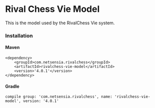Rival Chess Vie Model
=====================

This is the model used by the RivalChess Vie system.

### Installation

#### Maven

    <dependency>
        <groupId>com.netsensia.rivalchess</groupId>
        <artifactId>rivalchess-vie-model</artifactId>
        <version>'4.0.1'</version>
    </dependency>
    
#### Gradle

    compile group: 'com.netsensia.rivalchess', name: 'rivalchess-vie-model', version: '4.0.1'

